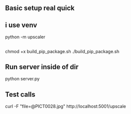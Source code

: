 ## Basic setup real quick

## i use venv
python -m upscaler

## 
chmod +x build_pip_package.sh
./build_pip_package.sh

## Run server inside of dir 
python server.py

## Test calls

curl -F "file=@PICT0028.jpg" http://localhost:5001/upscale



